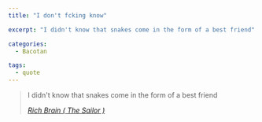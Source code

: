 ```yaml
---
title: "I don't fcking know"

excerpt: "I didn't know that snakes come in the form of a best friend"

categories:
  - Bacotan

tags:
  - quote
---
```


> I didn't know that snakes come in the form of a best friend
>
> <cite><a href="https://genius.com/17851714">Rich Brain ( The Sailor )</a></cite>
